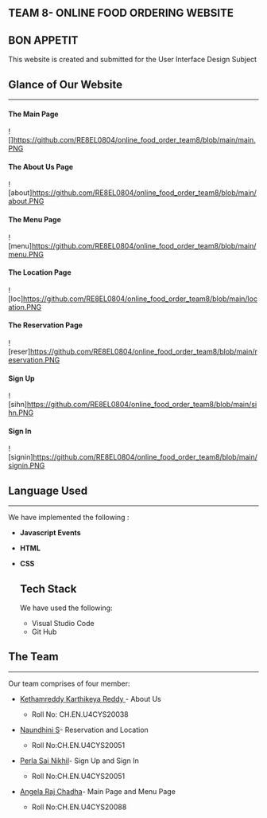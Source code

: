 ## TEAM 8- ONLINE FOOD ORDERING WEBSITE

## BON APPETIT

This website is created and submitted for the User Interface Design Subject 

## Glance of Our Website

<hr></hr>

####  The Main Page

![]https://github.com/RE8EL0804/online_food_order_team8/blob/main/main.PNG

#### The About Us Page

![about]https://github.com/RE8EL0804/online_food_order_team8/blob/main/about.PNG



#### The Menu Page

![menu]https://github.com/RE8EL0804/online_food_order_team8/blob/main/menu.PNG


#### The Location Page

![loc]https://github.com/RE8EL0804/online_food_order_team8/blob/main/location.PNG



#### The Reservation Page

![reser]https://github.com/RE8EL0804/online_food_order_team8/blob/main/reservation.PNG



#### Sign Up

![sihn]https://github.com/RE8EL0804/online_food_order_team8/blob/main/sihn.PNG



#### Sign In

![signin]https://github.com/RE8EL0804/online_food_order_team8/blob/main/signin.PNG



## **Language Used**

<hr></hr>

We have implemented the following :

-  **Javascript Events**

- **HTML**

- **CSS**

  ## Tech Stack

  We have used the following:

  - Visual Studio Code
  - Git Hub

## The Team

<hr></hr>

Our team comprises of four member:

- <a href="https://github.com/RE8EL0804"> Kethamreddy Karthikeya Reddy </a>- About Us
  - Roll No: CH.EN.U4CYS20038
- <a href="https://github.com/naundhini27/UID">Naundhini S</a>- Reservation and Location
  - Roll No:CH.EN.U4CYS20051

- <a href="https://github.com/steamblade">Perla Sai Nikhil</a>- Sign Up and Sign In
  - Roll No:CH.EN.U4CYS20051

- <a href="https://github.com/steamblade">Angela Raj Chadha</a>- Main Page and Menu Page
  - Roll No:CH.EN.U4CYS20088

